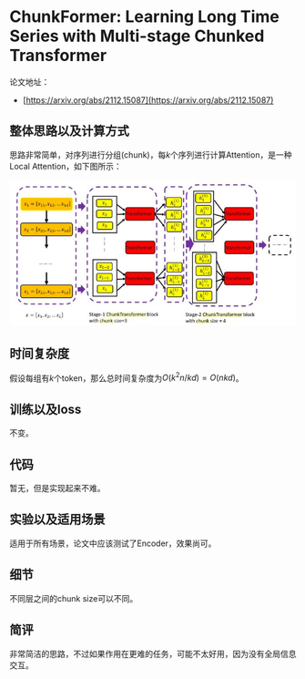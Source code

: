 # ChunkFormer: Learning Long Time Series with Multi-stage Chunked Transformer

论文地址：

- [https://arxiv.org/abs/2112.15087](https://arxiv.org/abs/2112.15087)



## 整体思路以及计算方式

思路非常简单，对序列进行分组(chunk)，每$k$个序列进行计算Attention，是一种Local Attention，如下图所示：

![](../.Photo/Sparse_And_LowRank/4.jpg)



## 时间复杂度

假设每组有$k$个token，那么总时间复杂度为$O(k^2 n/k d)=O(nkd)$。



## 训练以及loss

不变。



## 代码

暂无，但是实现起来不难。



## 实验以及适用场景

适用于所有场景，论文中应该测试了Encoder，效果尚可。



## 细节

不同层之间的chunk size可以不同。



## 简评

非常简洁的思路，不过如果作用在更难的任务，可能不太好用，因为没有全局信息交互。

